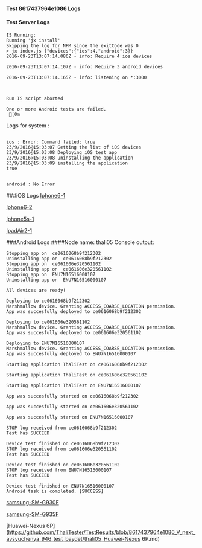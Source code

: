 #### Test 8617437964e1086 Logs

#### Test Server Logs
```
IS Running:
Running 'jx install'
Skipping the log for NPM since the exitCode was 0
> jx index.js {"devices":{"ios":4,"android":3}}
2016-09-23T13:07:14.086Z - info: Require 4 ios devices

2016-09-23T13:07:14.107Z - info: Require 3 android devices

2016-09-23T13:07:14.165Z - info: listening on *:3000


 
Run IS script aborted
 
One or more Android tests are failed.
 [0m

```


Logs for system : 
```

ios : Error: Command failed: true
23/9/2016@15:03:07 Getting the list of iOS devices 
23/9/2016@15:03:08 Deploying iOS test app 
23/9/2016@15:03:08 uninstalling the application 
23/9/2016@15:03:09 installing the application 
true


android : No Error
```
###iOS Logs
[Iphone6-1](https://github.com/ThaliTester/TestResults/blob/8617437964e1086_V_next_avsyuchenya_946_test_baydet/iOS_Iphone6-1.md)

[Iphone6-2](https://github.com/ThaliTester/TestResults/blob/8617437964e1086_V_next_avsyuchenya_946_test_baydet/iOS_Iphone6-2.md)

[Iphone5s-1](https://github.com/ThaliTester/TestResults/blob/8617437964e1086_V_next_avsyuchenya_946_test_baydet/iOS_Iphone5s-1.md)

[IpadAir2-1](https://github.com/ThaliTester/TestResults/blob/8617437964e1086_V_next_avsyuchenya_946_test_baydet/iOS_IpadAir2-1.md)




###Android Logs
####Node name: thali05
Console output:
```
Stopping app on  ce0616068b9f212302
Uninstalling app on  ce0616068b9f212302
Stopping app on  ce061606e320561102
Uninstalling app on  ce061606e320561102
Stopping app on  ENU7N16516000107
Uninstalling app on  ENU7N16516000107

All devices are ready!

Deploying to ce0616068b9f212302
Marshmallow device. Granting ACCESS_COARSE_LOCATION permission.
App was succesfully deployed to ce0616068b9f212302

Deploying to ce061606e320561102
Marshmallow device. Granting ACCESS_COARSE_LOCATION permission.
App was succesfully deployed to ce061606e320561102

Deploying to ENU7N16516000107
Marshmallow device. Granting ACCESS_COARSE_LOCATION permission.
App was succesfully deployed to ENU7N16516000107

Starting application ThaliTest on ce0616068b9f212302

Starting application ThaliTest on ce061606e320561102

Starting application ThaliTest on ENU7N16516000107

App was succesfully started on ce0616068b9f212302

App was succesfully started on ce061606e320561102

App was succesfully started on ENU7N16516000107

STOP log received from ce0616068b9f212302
Test has SUCCEED

Device test finished on ce0616068b9f212302 
STOP log received from ce061606e320561102
Test has SUCCEED

Device test finished on ce061606e320561102 
STOP log received from ENU7N16516000107
Test has SUCCEED

Device test finished on ENU7N16516000107 
Android task is completed. [SUCCESS]
```
[samsung-SM-G930F](https://github.com/ThaliTester/TestResults/blob/8617437964e1086_V_next_avsyuchenya_946_test_baydet/thali05_samsung-SM-G930F.md)

[samsung-SM-G935F](https://github.com/ThaliTester/TestResults/blob/8617437964e1086_V_next_avsyuchenya_946_test_baydet/thali05_samsung-SM-G935F.md)

[Huawei-Nexus 6P](https://github.com/ThaliTester/TestResults/blob/8617437964e1086_V_next_avsyuchenya_946_test_baydet/thali05_Huawei-Nexus 6P.md)


